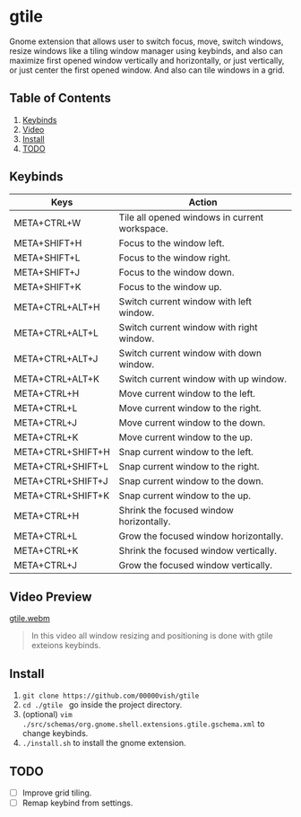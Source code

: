 # gtile

Gnome extension that allows user to switch focus, move, switch windows, resize windows like a tiling window manager using keybinds, and also can maximize first opened window vertically and horizontally, or just vertically, or just center the first opened window. And also can tile windows in a grid.   

## Table of Contents
1. [Keybinds](#keybinds)
2. [Video](#video)
3. [Install](#install)
4. [TODO](#todo)


## Keybinds <a name="keybinds"></a>

| Keys    | Action |
| -------- | ------- |
| META+CTRL+W  | Tile all opened windows in current workspace. |
| META+SHIFT+H  | Focus to the window left. |
| META+SHIFT+L  | Focus to the window right. |
| META+SHIFT+J  | Focus to the window down. |
| META+SHIFT+K  | Focus to the window up. |
| META+CTRL+ALT+H  | Switch current window with left window. |
| META+CTRL+ALT+L  | Switch current window with right window. |
| META+CTRL+ALT+J  | Switch current window with down window. |
| META+CTRL+ALT+K  | Switch current window with up window. |
| META+CTRL+H  | Move current window to the left. |
| META+CTRL+L  | Move current window to the right. |
| META+CTRL+J  | Move current window to the down. |
| META+CTRL+K  | Move current window to the up. |
| META+CTRL+SHIFT+H  | Snap current window to the left. |
| META+CTRL+SHIFT+L  | Snap current window to the right. |
| META+CTRL+SHIFT+J  | Snap current window to the down. |
| META+CTRL+SHIFT+K  | Snap current window to the up. |
| META+CTRL+H  | Shrink the focused window horizontally. |
| META+CTRL+L  | Grow the focused window horizontally. |
| META+CTRL+K  | Shrink the focused window vertically. |
| META+CTRL+J  | Grow the focused window vertically. |

## Video Preview <a name="video"></a>

[gtile.webm](https://github.com/user-attachments/assets/f9d38dc8-0a7d-4abb-b817-d11d9ea96064)

> In this video all window resizing and positioning is done with gtile exteions keybinds.

## Install <a name="install"></a>

1. ```git clone https://github.com/00000vish/gtile```
2. ```cd ./gtile ``` go inside the project directory.
3. (optional) ```vim ./src/schemas/org.gnome.shell.extensions.gtile.gschema.xml``` to change keybinds.
4. ```./install.sh``` to install the gnome extension. 



## TODO <a name="todo"></a>

- [ ] Improve grid tiling.
- [ ] Remap keybind from settings.
